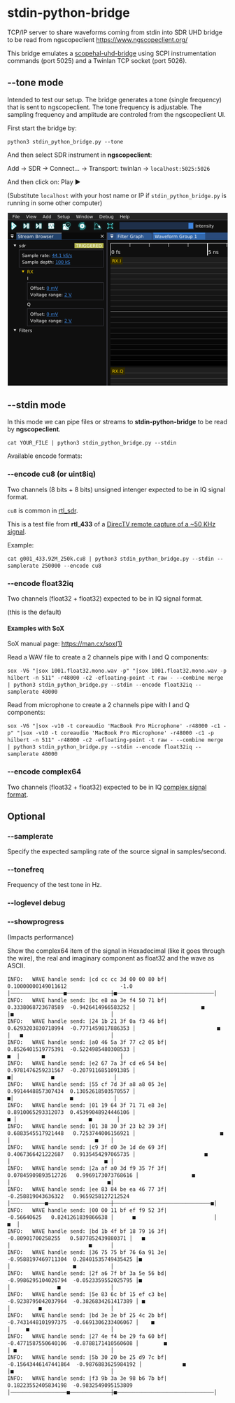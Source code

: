 # stdin-python-bridge

TCP/IP server to share waveforms coming from stdin into SDR UHD bridge to be read from ngscopeclient https://www.ngscopeclient.org/

This bridge emulates a [scopehal-uhd-bridge](https://github.com/ngscopeclient/scopehal-uhd-bridge) using SCPI instrumentation commands (port 5025) and a Twinlan TCP socket (port 5026).

## --tone mode

Intended to test our setup. The bridge generates a tone (single frequency) that is sent to ngscopeclient. The tone frequency is adjustable. The sampling frequency and amplitude are controled from the ngscopeclient UI.

First start the bridge by:
```
python3 stdin_python_bridge.py --tone
```
And then select SDR instrument in **ngscopeclient**:

Add -> SDR -> Connect... -> Transport: twinlan -> `localhost:5025:5026`

And then click on: Play ▶️

(Substitute `localhost` with your host name or IP if `stdin_python_bridge.py` is running in some other computer)

![stdin-python-bridge-sdr-uhd-ngscopeclient-1.png](/images/stdin-python-bridge-sdr-uhd-ngscopeclient-1.png)

## --stdin mode

In this mode we can pipe files or streams to **stdin-python-bridge** to be read by **ngscopeclient**.

```
cat YOUR_FILE | python3 stdin_python_bridge.py --stdin 
```

Available encode formats:

### --encode cu8 (or uint8iq)
Two channels (8 bits + 8 bits) unsigned intenger expected to be in IQ signal format.

`cu8` is common in [rtl_sdr](https://pysdr.org/content/rtlsdr.html).

This is a test file from **rtl_433** of a [DirecTV remote capture of a ~50 KHz signal](https://github.com/merbanan/rtl_433_tests/blob/master/tests/directv/01/g001_433.92M_250k.cu8).

Example:
```
cat g001_433.92M_250k.cu8 | python3 stdin_python_bridge.py --stdin --samplerate 250000 --encode cu8
```

### --encode float32iq
Two channels (float32 + float32) expected to be in IQ signal format.

(this is the default)

#### Examples with SoX
SoX manual page: https://man.cx/sox(1)

Read a WAV file to create a 2 channels pipe with I and Q components:
```
sox -V6 "|sox 1001.float32.mono.wav -p" "|sox 1001.float32.mono.wav -p hilbert -n 511" -r48000 -c2 -efloating-point -t raw - --combine merge | python3 stdin_python_bridge.py --stdin --encode float32iq --samplerate 48000
```

Read from microphone to create a 2 channels pipe with I and Q components:
```
sox -V6 "|sox -v10 -t coreaudio 'MacBook Pro Microphone' -r48000 -c1 -p" "|sox -v10 -t coreaudio 'MacBook Pro Microphone' -r48000 -c1 -p hilbert -n 511" -r48000 -c2 -efloating-point -t raw - --combine merge | python3 stdin_python_bridge.py --stdin --encode float32iq --samplerate 48000
```

### --encode complex64
Two channels (float32 + float32) expected to be in IQ [complex signal format](https://pysdr.org/content/iq_files.html).


## Optional

### --samplerate
Specify the expected sampling rate of the source signal in samples/second.

### --tonefreq
Frequency of the test tone in Hz.

### --loglevel debug

### --showprogress
(Impacts performance)

Show the complex64 item of the signal in Hexadecimal (like it goes through the wire), the real and imaginary component as float32 and the wave as ASCII.
```
INFO:	WAVE handle send: |cd cc cc 3d 00 00 80 bf|  0.10000000149011612                 -1.0 │─────────────────■──────────────┼■───────────────────────────────│
INFO:	WAVE handle send: |bc e8 aa 3e f4 50 71 bf|   0.3338068723678589  -0.9426414966583252 │                     ■          │■                               │
INFO:	WAVE handle send: |24 1b 21 3f 0a f3 46 bf|   0.6293203830718994  -0.7771459817886353 │                          ■     │   ■                            │
INFO:	WAVE handle send: |a0 46 5a 3f 77 c2 05 bf|   0.8526401519775391  -0.5224985480308533 │                             ■  │       ■                        │
INFO:	WAVE handle send: |e2 67 7a 3f cd e6 54 be|   0.9781476259231567  -0.2079116851091385 │                               ■│            ■                   │
INFO:	WAVE handle send: |55 cf 7d 3f a8 a8 05 3e|   0.9914448857307434  0.13052618503570557 │                               ■│                  ■             │
INFO:	WAVE handle send: |01 19 64 3f 71 71 e8 3e|   0.8910065293312073  0.45399048924446106 │                              ■ │                       ■        │
INFO:	WAVE handle send: |01 38 30 3f 23 b2 39 3f|   0.6883545517921448   0.7253744006156921 │                           ■    │                           ■    │
INFO:	WAVE handle send: |c9 3f d0 3e 1d de 69 3f|   0.4067366421222687   0.9135454297065735 │                      ■         │                              ■ │
INFO:	WAVE handle send: |2a af a0 3d f9 35 7f 3f|  0.07845909893512726   0.9969173073768616 │                 ■              │                               ■│
INFO:	WAVE handle send: |ee 83 84 be ea 46 77 3f|   -0.258819043636322   0.9659258127212524 │───────────■────────────────────┼───────────────────────────────■│
INFO:	WAVE handle send: |00 00 11 bf ef f9 52 3f|          -0.56640625   0.8241261839866638 │      ■                         │                             ■  │
INFO:	WAVE handle send: |bd 1b 4f bf 18 79 16 3f|    -0.80901700258255   0.5877852439880371 │   ■                            │                         ■      │
INFO:	WAVE handle send: |36 75 75 bf 76 6a 91 3e|  -0.9588197469711304  0.28401535749435425 │■                               │                    ■           │
INFO:	WAVE handle send: |2f a6 7f bf 3a 5e 56 bd|  -0.9986295104026794  -0.0523359552025795 │■                               │               ■                │
INFO:	WAVE handle send: |5e 83 6c bf 15 ef c3 be|  -0.9238795042037964  -0.3826834261417389 │ ■                              │         ■                      │
INFO:	WAVE handle send: |bd 3e 3e bf 25 4c 2b bf|  -0.7431448101997375  -0.6691306233406067 │    ■                           │     ■                          │
INFO:	WAVE handle send: |27 4e f4 be 29 fa 60 bf|  -0.4771587550640106  -0.8788171410560608 │        ■                       │ ■                              │
INFO:	WAVE handle send: |5b 30 20 be 25 d9 7c bf| -0.15643446147441864  -0.9876883625984192 │             ■                  │■                               │
INFO:	WAVE handle send: |f3 9b 3a 3e 98 b6 7b bf|  0.18223552405834198  -0.9832549095153809 │──────────────────■─────────────┼■───────────────────────────────│ 

```

